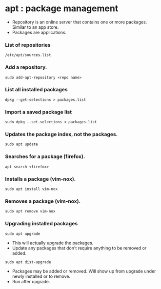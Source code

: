 # apt : package management
- Repository is an online server that contains one or more packages. Similar to an app store.
- Packages are applications.

### List of repositories
`/etc/apt/sources.list`

### Add a repository.
`sudo add-apt-repository <repo name>`

### List all installed packages
`dpkg --get-selections > packages.list`

### Import a saved package list
`sudo dpkg --set-selections < packages.list`

### Updates the package index, not the packages.
`sudo apt update`

### Searches for a package (firefox).
`apt search <firefox>`

### Installs a package (vim-nox).
`sudo apt install vim-nox`

### Removes a package (vim-nox).
`sudo apt remove vim-nox`

### Upgrading installed packages
`sudo apt upgrade`
- This will actually upgrade the packages.
- Update any packages that don't require anything to be removed or added.

`sudo apt dist-upgrade`
- Packages may be added or removed. Will show up from upgrade under newly installed or to remove.
- Run after upgrade.